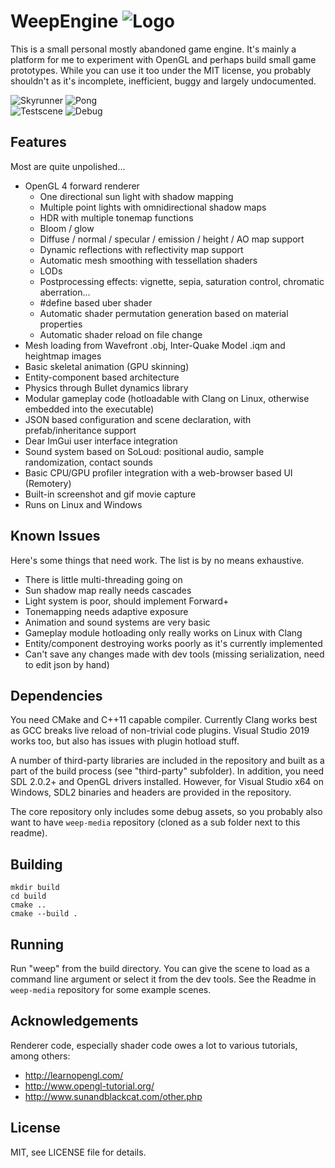 WeepEngine ![Logo](data/logo/weep-logo-32.png)
==============================================

This is a small personal mostly abandoned game engine. It's mainly a platform for me to experiment with OpenGL and perhaps build small game prototypes. While you can use it too under the MIT license, you probably shouldn't as it's incomplete, inefficient, buggy and largely undocumented.

![Skyrunner](docs/pics/skyrunner.gif)
![Pong](docs/pics/pong.gif)  
![Testscene](docs/pics/testscene.gif)
![Debug](docs/pics/debug.gif)  

<!--
![Reflections](docs/pics/shot_1.jpg)
![Materials](docs/pics/shot_2.jpg)  
![Pong](docs/pics/shot_3.jpg)
![Level](docs/pics/shot_4.jpg)  
![Debug](docs/pics/shot_5.jpg)
![Skyrunner](docs/pics/shot_6.jpg)
-->

## Features

Most are quite unpolished...

* OpenGL 4 forward renderer
	- One directional sun light with shadow mapping
	- Multiple point lights with omnidirectional shadow maps
	- HDR with multiple tonemap functions
	- Bloom / glow
	- Diffuse / normal / specular / emission / height / AO map support
	- Dynamic reflections with reflectivity map support
	- Automatic mesh smoothing with tessellation shaders
	- LODs
	- Postprocessing effects: vignette, sepia, saturation control, chromatic aberration...
	- #define based uber shader
	- Automatic shader permutation generation based on material properties
	- Automatic shader reload on file change
* Mesh loading from Wavefront .obj, Inter-Quake Model .iqm and heightmap images
* Basic skeletal animation (GPU skinning)
* Entity-component based architecture
* Physics through Bullet dynamics library
* Modular gameplay code (hotloadable with Clang on Linux, otherwise embedded into the executable)
* JSON based configuration and scene declaration, with prefab/inheritance support
* Dear ImGui user interface integration
* Sound system based on SoLoud: positional audio, sample randomization, contact sounds
* Basic CPU/GPU profiler integration with a web-browser based UI (Remotery)
* Built-in screenshot and gif movie capture
* Runs on Linux and Windows

## Known Issues

Here's some things that need work. The list is by no means exhaustive.

* There is little multi-threading going on
* Sun shadow map really needs cascades
* Light system is poor, should implement Forward+
* Tonemapping needs adaptive exposure
* Animation and sound systems are very basic
* Gameplay module hotloading only really works on Linux with Clang
* Entity/component destroying works poorly as it's currently implemented
* Can't save any changes made with dev tools (missing serialization, need to edit json by hand)

## Dependencies

You need CMake and C++11 capable compiler. Currently Clang works best as GCC breaks live reload of non-trivial code plugins. Visual Studio 2019 works too, but also has issues with plugin hotload stuff.

A number of third-party libraries are included in the repository and built as a part of the build process (see "third-party" subfolder). In addition, you need SDL 2.0.2+ and OpenGL drivers installed. However, for Visual Studio x64 on Windows, SDL2 binaries and headers are provided in the repository.

The core repository only includes some debug assets, so you probably also want to have `weep-media` repository (cloned as a sub folder next to this readme).

## Building

	mkdir build
	cd build
	cmake ..
	cmake --build .

## Running

Run "weep" from the build directory. You can give the scene to load as a command line argument or select it from the dev tools. See the Readme in `weep-media` repository for some example scenes.

## Acknowledgements

Renderer code, especially shader code owes a lot to various tutorials, among others:

* http://learnopengl.com/
* http://www.opengl-tutorial.org/
* http://www.sunandblackcat.com/other.php

## License

MIT, see LICENSE file for details.

